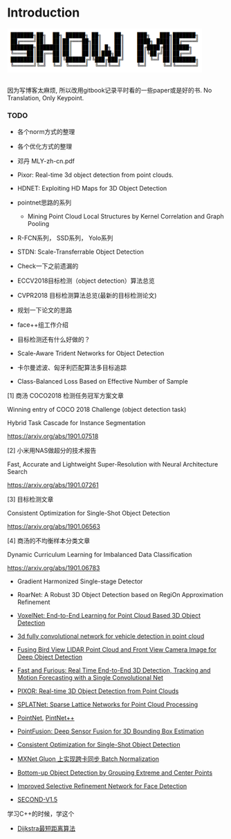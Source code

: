 # Introduction
<img src="banner.png" width = "450" align=center />   
<br></br>   

因为写博客太麻烦, 所以改用gitbook记录平时看的一些paper或是好的书. No Translation, Only Keypoint.   


### TODO
- 各个norm方式的整理   
- 各个优化方式的整理   
- 邓丹 MLY-zh-cn.pdf
- Pixor: Real-time 3d object detection from point clouds.
- HDNET: Exploiting HD Maps for 3D Object Detection
- pointnet思路的系列
  - Mining Point Cloud Local Structures by Kernel Correlation and Graph Pooling   
- R-FCN系列， SSD系列， Yolo系列    
- STDN: Scale-Transferrable Object Detection   
- Check一下之前遗漏的    
- ECCV2018目标检测（object detection）算法总览    
- CVPR2018 目标检测算法总览(最新的目标检测论文)   

- 规划一下论文的思路    

- face++组工作介绍
- 目标检测还有什么好做的？
- Scale-Aware Trident Networks for Object Detection


- 卡尔曼滤波、匈牙利匹配算法多目标追踪


- Class-Balanced Loss Based on Effective Number of Sample


[1] 商汤 COCO2018 检测任务冠军方案文章 

Winning entry of COCO 2018 Challenge (object detection task)

Hybrid Task Cascade for Instance Segmentation

https://arxiv.org/abs/1901.07518



[2] 小米用NAS做超分的技术报告

Fast, Accurate and Lightweight Super-Resolution with Neural Architecture Search

https://arxiv.org/abs/1901.07261



[3] 目标检测文章

Consistent Optimization for Single-Shot Object Detection

https://arxiv.org/abs/1901.06563



[4] 商汤的不均衡样本分类文章

Dynamic Curriculum Learning for Imbalanced Data Classification

https://arxiv.org/abs/1901.06783


-  Gradient Harmonized Single-stage Detector
-  RoarNet: A Robust 3D Object Detection based on RegiOn Approximation Refinement
-  [VoxelNet: End-to-End Learning for Point Cloud Based 3D Object Detection](https://arxiv.org/abs/1711.06396)
- [3d fully convolutional network for vehicle detection in point cloud](https://arxiv.org/abs/1611.08069)
- [Fusing Bird View LIDAR Point Cloud and Front View Camera Image for Deep Object Detection](https://arxiv.org/abs/1711.06703)
- [Fast and Furious: Real Time End-to-End 3D Detection, Tracking and Motion Forecasting with a Single Convolutional Net](http://openaccess.thecvf.com/content_cvpr_2018/papers/Luo_Fast_and_Furious_CVPR_2018_paper.pdf)
- [PIXOR: Real-time 3D Object Detection from Point Clouds](http://openaccess.thecvf.com/content_cvpr_2018/papers/Yang_PIXOR_Real-Time_3D_CVPR_2018_paper.pdf)

- [SPLATNet: Sparse Lattice Networks for Point Cloud Processing](http://vis-www.cs.umass.edu/splatnet/) 
- [PointNet](https://arxiv.org/pdf/1612.00593.pdf), [PintNet++](https://arxiv.org/pdf/1706.02413.pdf)
- [PointFusion: Deep Sensor Fusion for 3D Bounding Box Estimation](https://arxiv.org/abs/1711.10871)


- [Consistent Optimization for Single-Shot Object Detection](https://arxiv.org/pdf/1901.06563.pdf)   
- [MXNet Gluon 上实现跨卡同步 Batch Normalization](https://zh.mxnet.io/blog/syncbn)

- [Bottom-up Object Detection by Grouping Extreme and Center Points](https://arxiv.org/pdf/1901.08043.pdf)
- [Improved Selective Refinement Network for Face Detection](https://arxiv.org/pdf/1901.06651.pdf)


- [SECOND-V1.5](https://github.com/traveller59/second.pytorch)


学习C++的时候，学这个    
- [Dijkstra最短距离算法]()

